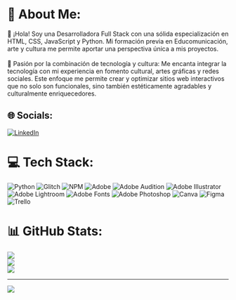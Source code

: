 # 💫 About Me:
👋 ¡Hola! Soy una Desarrolladora Full Stack con una sólida especialización en HTML, CSS, JavaScript y Python. Mi formación previa en Educomunicación, arte y cultura me permite aportar una perspectiva única a mis proyectos.<br><br>🎨 Pasión por la combinación de tecnología y cultura: Me encanta integrar la tecnología con mi experiencia en fomento cultural, artes gráficas y redes sociales. Este enfoque me permite crear y optimizar sitios web interactivos que no solo son funcionales, sino también estéticamente agradables y culturalmente enriquecedores.


## 🌐 Socials:
[![LinkedIn](https://img.shields.io/badge/LinkedIn-%230077B5.svg?logo=linkedin&logoColor=white)](https://linkedin.com/in/mariaguzman-developer) 

# 💻 Tech Stack:
![Python](https://img.shields.io/badge/python-3670A0?style=for-the-badge&logo=python&logoColor=ffdd54) ![Glitch](https://img.shields.io/badge/glitch-%233333FF.svg?style=for-the-badge&logo=glitch&logoColor=white) ![NPM](https://img.shields.io/badge/NPM-%23CB3837.svg?style=for-the-badge&logo=npm&logoColor=white) ![Adobe](https://img.shields.io/badge/adobe-%23FF0000.svg?style=for-the-badge&logo=adobe&logoColor=white) ![Adobe Audition](https://img.shields.io/badge/Adobe%20Audition-9999FF.svg?style=for-the-badge&logo=Adobe%20Audition&logoColor=white) ![Adobe Illustrator](https://img.shields.io/badge/adobe%20illustrator-%23FF9A00.svg?style=for-the-badge&logo=adobe%20illustrator&logoColor=white) ![Adobe Lightroom](https://img.shields.io/badge/Adobe%20Lightroom-31A8FF.svg?style=for-the-badge&logo=Adobe%20Lightroom&logoColor=white) ![Adobe Fonts](https://img.shields.io/badge/Adobe%20Fonts-000B1D.svg?style=for-the-badge&logo=Adobe%20Fonts&logoColor=white) ![Adobe Photoshop](https://img.shields.io/badge/adobe%20photoshop-%2331A8FF.svg?style=for-the-badge&logo=adobe%20photoshop&logoColor=white) ![Canva](https://img.shields.io/badge/Canva-%2300C4CC.svg?style=for-the-badge&logo=Canva&logoColor=white) ![Figma](https://img.shields.io/badge/figma-%23F24E1E.svg?style=for-the-badge&logo=figma&logoColor=white) ![Trello](https://img.shields.io/badge/Trello-%23026AA7.svg?style=for-the-badge&logo=Trello&logoColor=white)
# 📊 GitHub Stats:
![](https://github-readme-stats.vercel.app/api?username=mabeg10&theme=great-gatsby&hide_border=false&include_all_commits=false&count_private=false)<br/>
![](https://github-readme-streak-stats.herokuapp.com/?user=mabeg10&theme=great-gatsby&hide_border=false)<br/>
![](https://github-readme-stats.vercel.app/api/top-langs/?username=mabeg10&theme=great-gatsby&hide_border=false&include_all_commits=false&count_private=false&layout=compact)

---
[![](https://visitcount.itsvg.in/api?id=mabeg10&icon=0&color=0)](https://visitcount.itsvg.in)

<!-- Proudly created with GPRM ( https://gprm.itsvg.in ) -->
